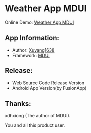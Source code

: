 # Weather App MDUI

Online Demo: [Weather App MDUI](https://xuyang1638.github.io/weather-app-mdui)

## App Information:
* Author: [Xuyang1638](https://github.com/xuyang1638)
* Framework: [MDUI](http://mdui.org)

## Release:
* Web Source Code Release Version
* Android App Version(by FusionApp)

## Thanks:
xdhxiong (The author of MDUI).

You and all this product user.
